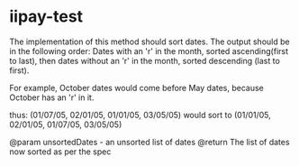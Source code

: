 # iipay-test


 The implementation of this method should sort dates.
 The output should be in the following order:
 Dates with an 'r' in the month,
 sorted ascending(first to last),
 then dates without an 'r' in the month,
 sorted descending (last to first).
 
 For example, October dates would come before May dates,
 because October has an 'r' in it.
 
 thus: 
 (01/07/05, 02/01/05, 01/01/05, 03/05/05) 
 would sort to 
 (01/01/05, 02/01/05, 01/07/05, 03/05/05)
 
 @param unsortedDates - an unsorted list of dates
 @return The list of dates now sorted as per the spec
